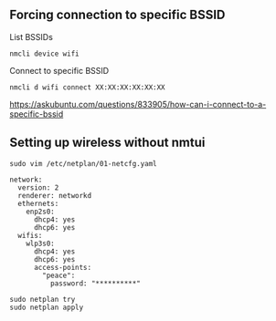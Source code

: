 Forcing connection to specific BSSID
------------------------------------

List BSSIDs

    nmcli device wifi

Connect to specific BSSID

    nmcli d wifi connect XX:XX:XX:XX:XX:XX

<https://askubuntu.com/questions/833905/how-can-i-connect-to-a-specific-bssid>

Setting up wireless without nmtui
---------------------------------

    sudo vim /etc/netplan/01-netcfg.yaml

```
network:
  version: 2
  renderer: networkd
  ethernets:
    enp2s0:
      dhcp4: yes
      dhcp6: yes
  wifis:
    wlp3s0:
      dhcp4: yes
      dhcp6: yes
      access-points:
        "peace":
          password: "**********"
```

    sudo netplan try
    sudo netplan apply
